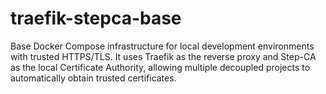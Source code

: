 # traefik-stepca-base
Base Docker Compose infrastructure for local development environments with trusted HTTPS/TLS. It uses Traefik as the reverse proxy and Step-CA as the local Certificate Authority, allowing multiple decoupled projects to automatically obtain trusted certificates.
